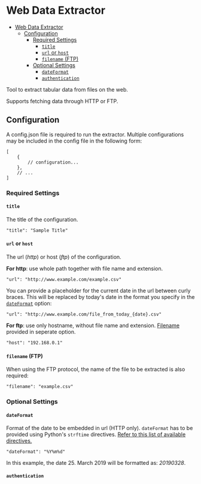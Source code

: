 # Web Data Extractor

- [Web Data Extractor](#web-data-extractor)
  - [Configuration](#configuration)
    - [Required Settings](#required-settings)
      - [`title`](#title)
      - [`url` or `host`](#url-or-host)
      - [`filename` (FTP)](#filename-ftp)
    - [Optional Settings](#optional-settings)
      - [`dateFormat`](#dateformat)
      - [`authentication`](#authentication)
 

Tool to extract tabular data from files on the web.

Supports fetching data through HTTP or FTP.


## Configuration

A config.json file is required to run the extractor.
Multiple configurations may be included in the config file in the following form:

```
[
    {
        // configuration...
    },
    // ...
]
```

### Required Settings


#### `title`

The title of the configuration.
```
"title": "Sample Title"
```


#### `url` or `host`

The url (_http_) or host (_ftp_) of the configuration.

__For http__: use whole path together with file name and extension.

```
"url": "http://www.example.com/example.csv"
```

You can provide a placeholder for the current date in the url between curly braces. This will be replaced by today's date in the format you specify in the [`dateFormat`](#dateFormat) option:

```
"url": "http://www.example.com/file_from_today_{date}.csv"
```

__For ftp__: use only hostname, without file name and extension. [Filename](#filename-(FTP)) provided in seperate option.

```
"host": "192.168.0.1"
```


#### `filename` (FTP)

When using the FTP protocol, the name of the file to be extracted is also required:

```
"filename": "example.csv"
```


### Optional Settings


#### `dateFormat`

Format of the date to be embedded in url (HTTP only). `dateFormat` has to be provided using Python's `strftime` directives. [Refer to this list of available directives.](http://strftime.org/)

```
"dateFormat": "%Y%m%d"
```

In this example, the date 25. March 2019 will be formatted as: _20190328_.


#### `authentication`
